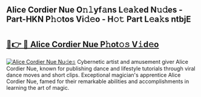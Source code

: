 ## Alice Cordier Nue O𝚗𝚕yf𝚊ns L𝚎a𝚔ed N𝚞𝚍es - Part-HKN P𝚑𝚘tos Vi𝚍𝚎o - H𝚘𝚝 Part L𝚎a𝚔s ntbjE

# <h2><a href="http://kfem5c.oniu.top/?m=Alice+Cordier+Nue">🔗👉 🔴 Alice Cordier Nue P𝚑ot𝚘𝚜 V𝚒d𝚎o</a></h2>

[![Alice Cordier Nue Nu𝚍e𝚜](https://i.imgur.com/0qMVB7G.gif)](http://kfem5c.oniu.top/?m=Alice+Cordier+Nue)
Cybernetic artist and amusement giver Alice Cordier Nue, known for publishing dance and lifestyle tutorials through viral dance moves and short clips. Exceptional magician's apprentice Alice Cordier Nue, famed for their remarkable abilities and accomplishments in learning the art of magic.  

